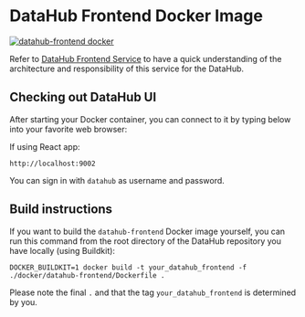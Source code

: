 # DataHub Frontend Docker Image

[![datahub-frontend docker](https://github.com/datahub-project/datahub/workflows/datahub-frontend%20docker/badge.svg)](https://github.com/datahub-project/datahub/actions?query=workflow%3A%22datahub-frontend+docker%22)

Refer to [DataHub Frontend Service](../../datahub-frontend) to have a quick understanding of the architecture and
responsibility of this service for the DataHub.

## Checking out DataHub UI

After starting your Docker container, you can connect to it by typing below into your favorite web browser:

If using React app:

```
http://localhost:9002
```

You can sign in with `datahub` as username and password.

## Build instructions

If you want to build the `datahub-frontend` Docker image yourself, you can run this command from the root directory of the DataHub repository you have locally (using Buildkit):

`DOCKER_BUILDKIT=1 docker build -t your_datahub_frontend -f ./docker/datahub-frontend/Dockerfile .`

Please note the final `.` and that the tag `your_datahub_frontend` is determined by you.
